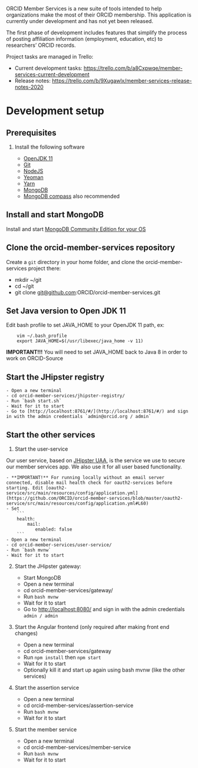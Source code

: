 ORCID Member Services is a new suite of tools intended to help organizations make the most of their ORCID membership. This application is currently under development and has not yet been released.

The first phase of development includes features that simplify the process of posting affiliation information (employment, education, etc) to researchers’ ORCID records.

Project tasks are managed in Trello:
- Current development tasks: https://trello.com/b/a8Cxpwqe/member-services-current-development
- Release notes: https://trello.com/b/9Xugawlx/member-services-release-notes-2020

# Development setup

## Prerequisites

1. Install the following software

    - [OpenJDK 11](https://openjdk.java.net/install/)
    - [Git](https://git-scm.com/downloads)
    - [NodeJS](https://nodejs.org/en/download)
    - [Yeoman](https://yeoman.io/learning/)
    - [Yarn](https://yarnpkg.com/lang/en/docs/install/#mac-stable)
    - [MongoDB](https://docs.mongodb.com/manual/installation/)
    - [MongoDB compass](https://www.mongodb.com/products/compass) also recommended

## Install and start MongoDB

Install and start [MongoDB Community Edition for your OS](https://docs.mongodb.com/manual/administration/install-community/)

## Clone the orcid-member-services repository

Create a `git` directory in your home folder, and clone the orcid-member-services project there:

- mkdir ~/git
- cd ~/git
- git clone git@github.com:ORCID/orcid-member-services.git

## Set Java version to Open JDK 11

Edit bash profile to set JAVA_HOME to your OpenJDK 11 path, ex:

        vim ~/.bash_profile
        export JAVA_HOME=$(/usr/libexec/java_home -v 11)

**IMPORTANT!!!** You will need to set JAVA_HOME back to Java 8 in order to work on ORCID-Source

## Start the JHipster registry

    - Open a new terminal
    - cd orcid-member-services/jhipster-registry/
    - Run `bash start.sh`
    - Wait for it to start
    - Go to [http://localhost:8761/#/](http://localhost:8761/#/) and sign in with the admin credentials `admin@orcid.org / admin`


## Start the other services

1. Start the user-service

Our user service, based on [JHipster UAA](https://www.jhipster.tech/using-uaa/), is the service we use to secure our member services app. We also use it for all user based functionality.

    - **IMPORTANT!** For running locally without an email server connected, disable mail health check for oauth2-services before starting. Edit [oauth2-service/src/main/resources/config/application.yml](https://github.com/ORCID/orcid-member-services/blob/master/oauth2-service/src/main/resources/config/application.yml#L60)
    - Set
        ```
        health:
            mail:
               enabled: false
        ```
    - Open a new terminal
    - cd orcid-member-services/user-service/
    - Run `bash mvnw`
    - Wait for it to start

2. Start the JHipster gateway:

    - Start MongoDB
    - Open a new terminal
    - cd orcid-member-services/gateway/
    - Run `bash mvnw`
    - Wait for it to start
    - Go to [http://localhost:8080/](http://localhost:8080/) and sign in with the admin credentials `admin / admin`

3. Start the Angular frontend (only required after making front end changes)

    - Open a new terminal
    - cd orcid-member-services/gateway
    - Run `npm install` then `npm start`
    - Wait for it to start
    - Optionally kill it and start up again using bash mvnw (like the other services)

4. Start the assertion service

    - Open a new terminal
    - cd orcid-member-services/assertion-service
    - Run `bash mvnw`
    - Wait for it to start

5. Start the member service

    - Open a new terminal
    - cd orcid-member-services/member-service
    - Run `bash mvnw`
    - Wait for it to start


